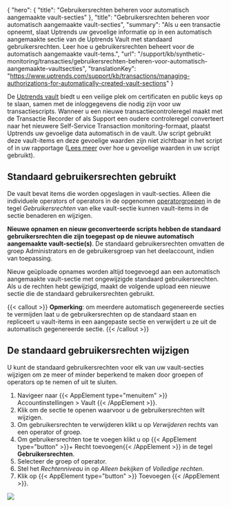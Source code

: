 {
  "hero": {
    "title": "Gebruikersrechten beheren voor automatisch aangemaakte vault-secties"
  },
  "title": "Gebruikersrechten beheren voor automatisch aangemaakte vault-secties",
  "summary": "Als u een transactie opneemt, slaat Uptrends uw gevoelige informatie op in een automatisch aangemaakte sectie van de Uptrends Vault met standaard gebruikersrechten. Leer hoe u gebruikersrechten beheert voor de automatisch aangemaakte vault-tems.",
  "url": "/support/kb/synthetic-monitoring/transacties/gebruikersrechten-beheren-voor-automatisch-aangemaakte-vaultsecties",
  "translationKey": "https://www.uptrends.com/support/kb/transactions/managing-authorizations-for-automatically-created-vault-sections"
}

De [Uptrends vault](/support/kb/vault) biedt u een veilige plek om certificaten en public keys op te slaan, samen met de inloggegevens die nodig zijn voor uw transactiescripts. Wanneer u een nieuwe transactiecontroleregel maakt met de Transactie Recorder of als Support een oudere controleregel converteert naar het nieuwere Self-Service Transaction monitoring-formaat, plaatst Uptrends uw gevoelige data automatisch in de vault. Uw script gebruikt deze vault-items en deze gevoelige waarden zijn niet zichtbaar in het script of in uw rapportage ([Lees meer](/support/kb/synthetic-monitoring/transacties/gevoelige-transactiedata-gebruiken-die-zijn-opgeslagen-in-de-vault) over hoe u gevoelige waarden in uw script gebruikt).

## Standaard gebruikersrechten gebruikt

De vault bevat items die worden opgeslagen in vault-secties. Alleen die individuele operators of operators in de opgenomen [operatorgroepen](/support/kb/account/gebruikers/operators/operatorgroepen) in de tegel *Gebruikersrechten* van elke vault-sectie kunnen vault-items in de sectie benaderen en wijzigen.

**Nieuwe opnamen en nieuw geconverteerde scripts hebben de standaard gebruikersrechten die zijn toegepast op de nieuwe automatisch aangemaakte vault-sectie(s)**. De standaard gebruikersrechten omvatten de groep Administrators en de gebruikersgroep van het deelaccount, indien van toepassing.

Nieuw geüploade opnames worden altijd toegevoegd aan een automatisch aangemaakte vault-sectie met ongewijzigde standaard gebruikersrechten. Als u de rechten hebt gewijzigd, maakt de volgende upload een nieuwe sectie die de standaard gebruikersrechten gebruikt.

{{< callout >}}
**Opmerking**: om meerdere automatisch gegenereerde secties te vermijden laat u de gebruikersrechten op de standaard staan en repliceert u vault-items in een aangepaste sectie en verwijdert u ze uit de automatisch gegenereerde sectie.
{{< /callout >}}

## De standaard gebruikersrechten wijzigen

U kunt de standaard gebruikersrechten voor elk van uw vault-secties wijzigen om ze meer of minder beperkend te maken door groepen of operators op te nemen of uit te sluiten.

1.  Navigeer naar {{< AppElement type="menuitem" >}} Accountinstellingen > Vault {{< /AppElement >}}.
2.  Klik om de sectie te openen waarvoor u de gebruikersrechten wilt wijzigen.
3.  Om gebruikersrechten te verwijderen klikt u op *Verwijderen* rechts van een operator of groep.
4.  Om gebruikersrechten toe te voegen klikt u op {{< AppElement type="button" >}}\+ Recht toevoegen{{< /AppElement >}} in de tegel **Gebruikersrechten**.
5.  Selecteer de groep of operator.
6.  Stel het *Rechtenniveau* in op *Alleen bekijken* of *Volledige rechten*.
7.  Klik op {{< AppElement type="button" >}} Toevoegen {{< /AppElement >}}.

![](/img/content/scr-vault-add-permission.min.png)
